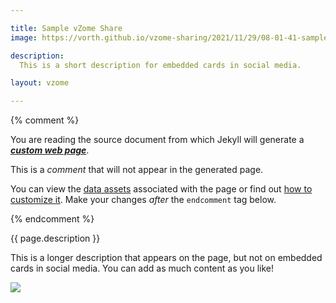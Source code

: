 ```yaml
---

title: Sample vZome Share
image: https://vorth.github.io/vzome-sharing/2021/11/29/08-01-41-sample-vZome-share/sample-vZome-share.png

description:
  This is a short description for embedded cards in social media.

layout: vzome

---
```


{% comment %}

You are reading the source document from which Jekyll will generate a
[***custom web page***](https://vorth.github.io/vzome-sharing/2021/11/29/sample-vZome-share-08-01-41.html).

This is a *comment* that will not appear in the generated page.

You can view the [data assets](https://github.com/vorth/vzome-sharing/tree/main/2021/11/29/08-01-41-sample-vZome-share/) associated with the page
or find out [how to customize it](https://vzome.github.io/vzome/sharing.html#customizing-the-generated-page).
Make your changes *after* the `endcomment` tag below.

{% endcomment %}

{{ page.description }}

This is a longer description that appears on the page,
but not on embedded cards in social media.
You can add as much content as you like!

<vzome-viewer style="width: 100%; height: 65vh;"
       src="https://vorth.github.io/vzome-sharing/2021/11/29/08-01-41-sample-vZome-share/sample-vZome-share.vZome" >
  <img src="https://vorth.github.io/vzome-sharing/2021/11/29/08-01-41-sample-vZome-share/sample-vZome-share.png" />
</vzome-viewer>
